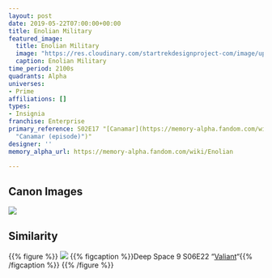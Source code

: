 ```yaml
---
layout: post
date: 2019-05-22T07:00:00+00:00
title: Enolian Military
featured_image:
  title: Enolian Military
  image: "https://res.cloudinary.com/startrekdesignproject-com/image/upload/v1558998242/Enolian_Military_Insig.png"
  caption: Enolian Military
time_period: 2100s
quadrants: Alpha
universes:
- Prime
affiliations: []
types:
- Insignia
franchise: Enterprise
primary_reference: S02E17 "[Canamar](https://memory-alpha.fandom.com/wiki/Canamar
  "Canamar (episode)")"
designer: ''
memory_alpha_url: https://memory-alpha.fandom.com/wiki/Enolian

---
```

## Canon Images

![](https://res.cloudinary.com/startrekdesignproject-com/image/upload/v1558998242/ENT-2x17-Canamar-EnolianMilitary1.jpg)

## Similarity

{{% figure %}}
![](https://res.cloudinary.com/startrekdesignproject-com/image/upload/v1555450977/RedSquadInsignia1.jpg) {{% figcaption %}}Deep Space 9 S06E22 “[Valiant](https://memory-alpha.fandom.com/wiki/Valiant "Valiant")“{{% /figcaption %}} {{% /figure %}}